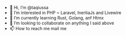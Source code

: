 - 👋 Hi, I’m @taqiussa
- 👀 I’m interested in  PHP ~ Laravel, InertiaJs and Livewire
- 🌱 I’m currently learning Rust, Golang, anf Htmx
- 💞️ I’m looking to collaborate on anything I said above
- 📫 How to reach me mail me

<!---
taqiussa/taqiussa is a ✨ special ✨ repository because its `README.md` (this file) appears on your GitHub profile.
You can click the Preview link to take a look at your changes.
--->
